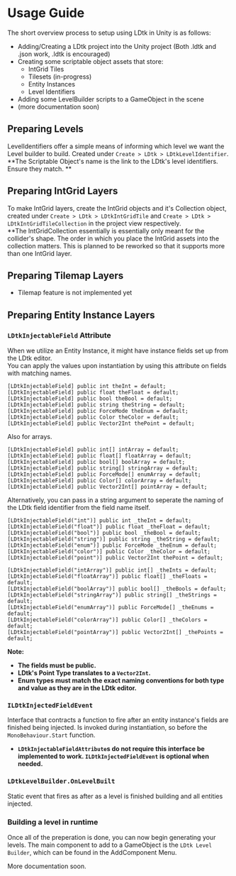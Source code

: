 # Usage Guide  
The short overview process to setup using LDtk in Unity is as follows:  

- Adding/Creating a LDtk project into the Unity project (Both .ldtk and .json work, .ldtk is encouraged)
- Creating some scriptable object assets that store: 
  - IntGrid Tiles
  - Tilesets (in-progress)
  - Entity Instances
  - Level Identifiers  
- Adding some LevelBuilder scripts to a GameObject in the scene
- (more documentation soon)


## Preparing Levels
LevelIdentifiers offer a simple means of informing which level we want the Level builder to build. Created under `Create > LDtk > LDtkLevelIdentifier`.  
**The Scriptable Object's name is the link to the LDtk's level identifiers. Ensure they match. **

## Preparing IntGrid Layers
To make IntGrid layers, create the IntGrid objects and it's Collection object, created under `Create > LDtk > LDtkIntGridTile`  and `Create > LDtk > LDtkIntGridTileCollection` in the project view respectively.  
**The IntGridCollection essentially is essentially only meant for the collider's shape. The order in which you place the IntGrid assets into the collection matters. This is planned to be reworked so that it supports more than one IntGrid layer.

## Preparing Tilemap Layers

- Tilemap feature is not implemented yet


## Preparing Entity Instance Layers

### `LDtkInjectableField` Attribute  
When we utilize an Entity Instance, it might have instance fields set up from the LDtk editor.  
You can apply the values upon instantiation by using this attribute on fields with matching names.


``` 
[LDtkInjectableField] public int theInt = default;
[LDtkInjectableField] public float theFloat = default;
[LDtkInjectableField] public bool theBool = default;
[LDtkInjectableField] public string theString = default;
[LDtkInjectableField] public ForceMode theEnum = default;
[LDtkInjectableField] public Color theColor = default;
[LDtkInjectableField] public Vector2Int thePoint = default; 
```
Also for arrays.
``` 
[LDtkInjectableField] public int[] intArray = default;
[LDtkInjectableField] public float[] floatArray = default;
[LDtkInjectableField] public bool[] boolArray = default;
[LDtkInjectableField] public string[] stringArray = default;
[LDtkInjectableField] public ForceMode[] enumArray = default;
[LDtkInjectableField] public Color[] colorArray = default;
[LDtkInjectableField] public Vector2Int[] pointArray = default; 
```
Alternatively, you can pass in a string argument to seperate the naming of the LDtk field identifier from the field name itself.
``` 
[LDtkInjectableField("int")] public int _theInt = default;
[LDtkInjectableField("float")] public float _theFloat = default;
[LDtkInjectableField("bool")] public bool _theBool = default;
[LDtkInjectableField("string")] public string _theString = default;
[LDtkInjectableField("enum")] public ForceMode _theEnum = default;
[LDtkInjectableField("color")] public Color _theColor = default;
[LDtkInjectableField("point")] public Vector2Int thePoint = default; 

[LDtkInjectableField("intArray")] public int[] _theInts = default;
[LDtkInjectableField("floatArray")] public float[] _theFloats = default;
[LDtkInjectableField("boolArray")] public bool[] _theBools = default;
[LDtkInjectableField("stringArray")] public string[] _theStrings = default;
[LDtkInjectableField("enumArray")] public ForceMode[] _theEnums = default;
[LDtkInjectableField("colorArray")] public Color[] _theColors = default;
[LDtkInjectableField("pointArray")] public Vector2Int[] _thePoints = default; 
```

**Note:**
- **The fields must be public.**
- **LDtk's Point Type translates to a `Vector2Int`.**
- **Enum types must match the exact naming conventions for both type and value as they are in the LDtk editor.**




### `ILDtkInjectedFieldEvent`
Interface that contracts a function to fire after an entity instance's fields are finished being injected. Is invoked during instantiation, so before the `MonoBehaviour.Start` function.
- **`LDtkInjectableFieldAttribute`s do not require this interface be implemented to work. `ILDtkInjectedFieldEvent` is optional when needed.**

### `LDtkLevelBuilder.OnLevelBuilt`
Static event that fires as after as a level is finished building and all entities injected.


### Building a level in runtime
Once all of the preperation is done, you can now begin generating your levels.
The main component to add to a GameObject is the `LDtk Level Builder`, which can be found in the AddComponent Menu.

More documentation soon.
